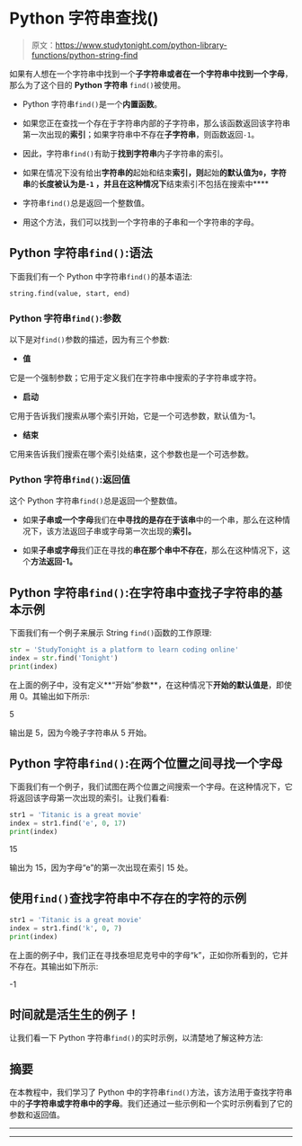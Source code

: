 # Python 字符串查找()

> 原文：<https://www.studytonight.com/python-library-functions/python-string-find>

如果有人想在一个字符串中找到一个**子字符串或者在一个字符串中找到一个字母**，那么为了这个目的 **Python 字符串** `find()`被使用。

*   Python 字符串`find()`是一个**内置函数**。

*   如果您正在查找一个存在于字符串内部的子字符串，那么该函数返回该字符串第一次出现的**索引**；如果字符串中不存在**子字符串**，则函数返回`-1`。

*   因此，字符串`find()`有助于**找到字符串**内子字符串的索引。

*   如果在情况下没有给出**字符串的**起始和结束**索引，则**起始**的默认值为`0`，字符串**的**长度被认为是`-1` ，并且在这种情况下**结束索引不包括在搜索中****

*   字符串`find()`总是返回一个整数值。

*   用这个方法，我们可以找到一个字符串的子串和一个字符串的字母。

## Python 字符串`find()`:语法

下面我们有一个 Python 中字符串`find()`的基本语法:

```py
string.find(value, start, end)
```

### Python 字符串`find()`:参数

以下是对`find()`参数的描述，因为有三个参数:

*   **值**

它是一个强制参数；它用于定义我们在字符串中搜索的子字符串或字符。

*   **启动**

它用于告诉我们搜索从哪个索引开始，它是一个可选参数，默认值为-1。

*   **结束**

它用来告诉我们搜索在哪个索引处结束，这个参数也是一个可选参数。

### Python 字符串`find()`:返回值

这个 Python 字符串`find()`总是返回一个整数值。

*   如果**子串或一个字母**我们在**中寻找的是存在于该串**中的一个串，那么在这种情况下，该方法返回子串或字母第一次出现的**索引。**

*   如果**子串或字母**我们正在寻找的**串在那个串中不存在**，那么在这种情况下，这个**方法返回-1。**

## Python 字符串`find()`:在字符串中查找子字符串的基本示例

下面我们有一个例子来展示 String `find()`函数的工作原理:

```py
str = 'StudyTonight is a platform to learn coding online'
index = str.find('Tonight')
print(index)
```

在上面的例子中，没有定义**“开始”参数**，在这种情况下**开始的默认值是**，即使用 0。其输出如下所示:

5

输出是 5，因为今晚子字符串从 5 开始。

## Python 字符串`find()`:在两个位置之间寻找一个字母

下面我们有一个例子，我们试图在两个位置之间搜索一个字母。在这种情况下，它将返回该字母第一次出现的索引。让我们看看:

```py
str1 = 'Titanic is a great movie'
index = str1.find('e', 0, 17)
print(index)
```

15

输出为 15，因为字母“e”的第一次出现在索引 15 处。

## 使用`find()`查找字符串中不存在的字符的示例

```py
str1 = 'Titanic is a great movie'
index = str1.find('k', 0, 7)
print(index)
```

在上面的例子中，我们正在寻找泰坦尼克号中的字母“k”，正如你所看到的，它并不存在。其输出如下所示:

-1

## 时间就是活生生的例子！

让我们看一下 Python 字符串`find()`的实时示例，以清楚地了解这种方法:

## 摘要

在本教程中，我们学习了 Python 中的字符串`find()`方法，该方法用于查找字符串中的**子字符串或字符串中的字母**。我们还通过一些示例和一个实时示例看到了它的参数和返回值。

* * *

* * *
